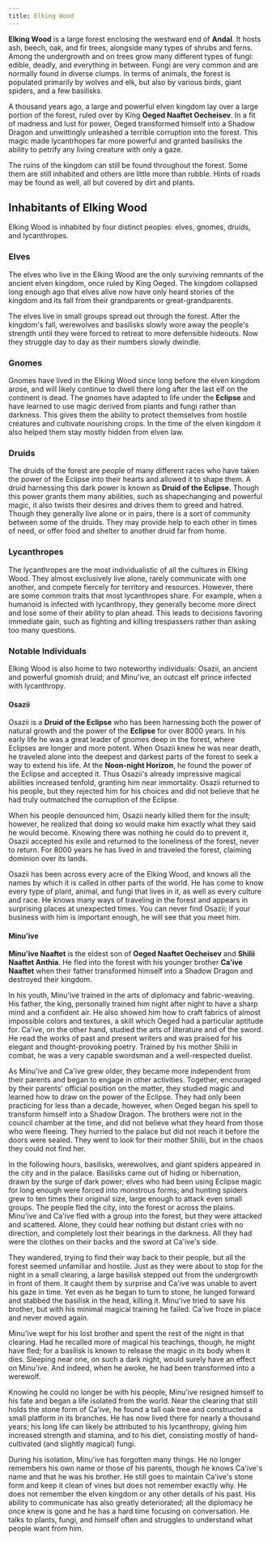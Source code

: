 ```yaml
---
title: Elking Wood
---
```


**Elking Wood** is a large forest enclosing the westward end of **Andal**. It hosts ash, beech, oak, and fir trees, alongside many types of shrubs and ferns. Among the undergrowth and on trees grow many different types of fungi: edible, deadly, and everything in between. Fungi are very common and are normally found in diverse clumps. In terms of animals, the forest is populated primarily by wolves and elk, but also by various birds, giant spiders, and a few basilisks.

A thousand years ago, a large and powerful elven kingdom lay over a large portion of the forest, ruled over by King **Oeged Naaftet Oecheisev**. In a fit of madness and lust for power, Oeged transformed himself into a Shadow Dragon and unwittingly unleashed a terrible corruption into the forest. This magic made lycantrhopes far more powerful and granted basilisks the ability to petrify any living creature with only a gaze.

The ruins of the kingdom can still be found throughout the forest. Some them are still inhabited and others are little more than rubble. Hints of roads may be found as well, all but covered by dirt and plants.

## Inhabitants of Elking Wood

Elking Wood is inhabited by four distinct peoples: elves, gnomes, druids, and lycanthropes.

### Elves

The elves who live in the Elking Wood are the only surviving remnants of the ancient elven kingdom, once ruled by King Oeged. The kingdom collapsed long enough ago that elves alive now have only heard stories of the kingdom and its fall from their grandparents or great-grandparents.

The elves live in small groups spread out through the forest. After the kingdom's fall, werewolves and basilisks slowly wore away the people's strength until they were forced to retreat to more defensible hideouts. Now they struggle day to day as their numbers slowly dwindle.

### Gnomes

Gnomes have lived in the Elking Wood since long before the elven kingdom arose, and will likely continue to dwell there long after the last elf on the continent is dead. The gnomes have adapted to life under the **Eclipse** and have learned to use magic derived from plants and fungi rather than darkness. This gives them the ability to protect themselves from hostile creatures and cultivate nourishing crops. In the time of the elven kingdom it also helped them stay mostly hidden from elven law.

### Druids

The druids of the forest are people of many different races who have taken the power of the Eclipse into their hearts and allowed it to shape them. A druid harnessing this dark power is known as **Druid of the Eclipse**. Though this power grants them many abilities, such as shapechanging and powerful magic, it also twists their desires and drives them to greed and hatred. Though they generally live alone or in pairs, there is a sort of community between some of the druids. They may provide help to each other in times of need, or offer food and shelter to another druid far from home.

### Lycanthropes

The lycanthropes are the most individualistic of all the cultures in Elking Wood. They almost exclusively live alone, rarely communicate with one another, and compete fiercely for territory and resources. However, there are some common traits that most lycanthropes share. For example, when a humanoid is infected with lycanthropy, they generally become more direct and lose some of their ability to plan ahead. This leads to decisions favoring immediate gain, such as fighting and killing trespassers rather than asking too many questions.

### Notable Individuals

Elking Wood is also home to two noteworthy individuals: Osazii, an ancient and powerful gnomish druid; and Minu'ive, an outcast elf prince infected with lycanthropy.

#### Osazii

Osazii is a **Druid of the Eclipse** who has been harnessing both the power of natural growth and the power of the **Eclipse** for over 8000 years. In his early life he was a great leader of gnomes deep in the forest, where Eclipses are longer and more potent. When Osazii knew he was near death, he traveled alone into the deepest and darkest parts of the forest to seek a way to extend his life. At the **Noon-night Horizon**, he found the power of the Eclipse and accepted it. Thus Osazii's already impressive magical abilities increased tenfold, granting him near immortality. Osazii returned to his people, but they rejected him for his choices and did not believe that he had truly outmatched the corruption of the Eclipse.

When his people denounced him, Osazii nearly killed them for the insult; however, he realized that doing so would make him exactly what they said he would become. Knowing there was nothing he could do to prevent it, Osazii accepted his exile and returned to the loneliness of the forest, never to return. For 8000 years he has lived in and traveled the forest, claiming dominion over its lands.

Osazii has been across every acre of the Elking Wood, and knows all the names by which it is called in other parts of the world. He has come to know every type of plant, animal, and fungi that lives in it, as well as every culture and race. He knows many ways of traveling in the forest and appears in surprising places at unexpected times. You can never find Osazii; if your business with him is important enough, he will see that you meet him.

#### Minu'ive

**Minu'ive Naaftet** is the eldest son of **Oeged Naaftet Oecheisev** and **Shilii Naaftet Anthia**. He fled into the forest with his younger brother **Ca'ive Naaftet** when their father transformed himself into a Shadow Dragon and destroyed their kingdom.

In his youth, Minu'ive trained in the arts of diplomacy and fabric-weaving. His father, the king, personally trained him night after night to have a sharp mind and a confident air. He also showed him how to craft fabrics of almost impossible colors and textures, a skill which Oeged had a particular aptitude for. Ca'ive, on the other hand, studied the arts of literature and of the sword. He read the works of past and present writers and was praised for his elegant and thought-provoking poetry. Trained by his mother Shilii in combat, he was a very capable swordsman and a well-respected duelist.

As Minu'ive and Ca'ive grew older, they became more independent from their parents and began to engage in other activities. Together, encouraged by their parents' official position on the matter, they studied magic and learned how to draw on the power of the Eclipse. They had only been practicing for less than a decade, however, when Oeged began his spell to transform himself into a Shadow Dragon. The brothers were not in the council chamber at the time, and did not believe what they heard from those who were fleeing. They hurried to the palace but did not reach it before the doors were sealed. They went to look for their mother Shilii, but in the chaos they could not find her.

In the following hours, basilisks, werewolves, and giant spiders appeared in the city and in the palace. Basilisks came out of hiding or hibernation, drawn by the surge of dark power; elves who had been using Eclipse magic for long enough were forced into monstrous forms; and hunting spiders grew to ten times their original size, large enough to attack even small groups. The people fled the city, into the forest or across the plains. Minu'ive and Ca'ive fled with a group into the forest, but they were attacked and scattered. Alone, they could hear nothing but distant cries with no direction, and completely lost their bearings in the darkness. All they had were the clothes on their backs and the sword at Ca'ive's side.

They wandered, trying to find their way back to their people, but all the forest seemed unfamiliar and hostile. Just as they were about to stop for the night in a small clearing, a large basilisk stepped out from the undergrowth in front of them. It caught them by surprise and Ca'ive was unable to avert his gaze in time. Yet even as he began to turn to stone, he lunged forward and stabbed the basilisk in the head, killing it. Minu'ive tried to save his brother, but with his minimal magical training he failed. Ca'ive froze in place and never moved again.

Minu'ive wept for his lost brother and spent the rest of the night in that clearing. Had he recalled more of magical his teachings, though, he might have fled; for a basilisk is known to release the magic in its body when it dies. Sleeping near one, on such a dark night, would surely have an effect on Minu'ive. And indeed, when he awoke, he had been transformed into a werewolf.

Knowing he could no longer be with his people, Minu'ive resigned himself to his fate and began a life isolated from the world. Near the clearing that still holds the stone form of Ca'ive, he found a tall oak tree and constructed a small platform in its branches. He has now lived there for nearly a thousand years; his long life can likely be attributed to his lycanthropy, giving him increased strength and stamina, and to his diet, consisting mostly of hand-cultivated (and slightly magical) fungi.

During his isolation, Minu'ive has forgotten many things. He no longer remembers his own name or those of his parents, though he knows Ca'ive's name and that he was his brother. He still goes to maintain Ca'ive's stone form and keep it clean of vines but does not remember exactly why. He does not remember the elven kingdom or any other details of his past. His ability to communicate has also greatly deteriorated; all the diplomacy he once knew is gone and he has a hard time focusing on conversation. He talks to plants, fungi, and himself often and struggles to understand what people want from him.
